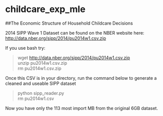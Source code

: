 # childcare_exp_mle
##The Economic Structure of Household Childcare Decisions

2014 SIPP Wave 1 Dataset can be found on the NBER website here:
http://data.nber.org/sipp/2014/pu2014w1.csv.zip

If you use bash try:  
> wget http://data.nber.org/sipp/2014/pu2014w1.csv.zip  
> unzip pu2014w1.csv.zip  
> rm pu2014w1.csv.zip  

Once this CSV is in your directory, run the command below to generate 
a cleaned and useable SIPP dataset  
> python sipp_reader.py  
> rm pu2014w1.csv  

Now you have only the 113 most import MB from the original 6GB dataset. 

